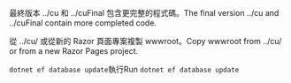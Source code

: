 <span data-ttu-id="c267c-101">最終版本 ../cu 和 ../cuFinal 包含更完整的程式碼。</span><span class="sxs-lookup"><span data-stu-id="c267c-101">The final version ../cu and ../cuFinal contain more completed code.</span></span>

<span data-ttu-id="c267c-102">從 ../cu/ 或從新的 Razor 頁面專案複製 wwwroot。</span><span class="sxs-lookup"><span data-stu-id="c267c-102">Copy wwwroot from ../cu/ or from a new Razor Pages project.</span></span>

<span data-ttu-id="c267c-103">`dotnet ef database update`執行</span><span class="sxs-lookup"><span data-stu-id="c267c-103">Run `dotnet ef database update`</span></span>

